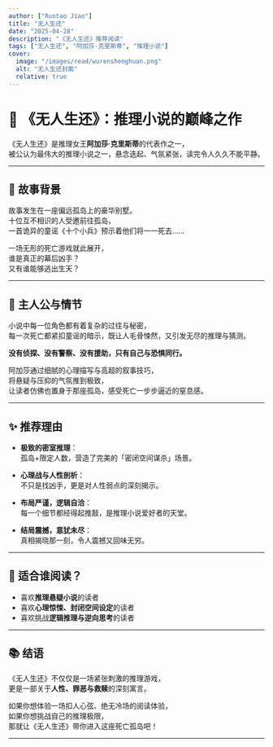 ```yaml
---
author: ["Runtao Jiao"]
title: "无人生还"
date: "2025-04-28"
description: "《无人生还》推荐阅读"
tags: ["无人生还", "阿加莎·克里斯蒂", "推理小说"]
cover:
  image: "/images/read/wurenshenghuan.png"
  alt: "无人生还封面"
  relative: true
---
```


# 📖 《无人生还》：推理小说的巅峰之作

《无人生还》是推理女王**阿加莎·克里斯蒂**的代表作之一，  
被公认为最伟大的推理小说之一，悬念迭起、气氛紧张，读完令人久久不能平静。

---

## 🌳 故事背景

故事发生在一座偏远孤岛上的豪华别墅。  
十位互不相识的人受邀前往孤岛，  
一首诡异的童谣《十个小兵》预示着他们将一一死去……

一场无形的死亡游戏就此展开，  
谁是真正的幕后凶手？  
又有谁能够逃出生天？

---

## 🍃 主人公与情节

小说中每一位角色都有着复杂的过往与秘密，  
每一次死亡都紧扣童谣的暗示，既让人毛骨悚然，又引发无尽的推理与猜测。

**没有侦探、没有警察、没有援助，只有自己与恐惧同行。**

阿加莎通过细腻的心理描写与高超的叙事技巧，  
将悬疑与压抑的气氛推到极致，  
让读者仿佛也置身于那座孤岛，感受死亡一步步逼近的窒息感。

---

## ✨ 推荐理由

- **极致的密室推理**：  
  孤岛+限定人数，营造了完美的「密闭空间谋杀」场景。

- **心理战与人性剖析**：  
  不只是找凶手，更是对人性弱点的深刻揭示。

- **布局严谨，逻辑自洽**：  
  每一个细节都经得起推敲，是推理小说爱好者的天堂。

- **结局震撼，意犹未尽**：  
  真相揭晓那一刻，令人震撼又回味无穷。

---

## 🌟 适合谁阅读？

- 喜欢**推理悬疑小说**的读者
- 喜欢**心理惊悚、封闭空间设定**的读者
- 喜欢挑战**逻辑推理与逆向思考**的读者

---

## 📚 结语

《无人生还》不仅仅是一场紧张刺激的推理游戏，  
更是一部关于**人性、罪恶与救赎**的深刻寓言。

如果你想体验一场扣人心弦、绝无冷场的阅读体验，  
如果你想挑战自己的推理极限，  
那就让《无人生还》带你进入这座死亡孤岛吧！

---
